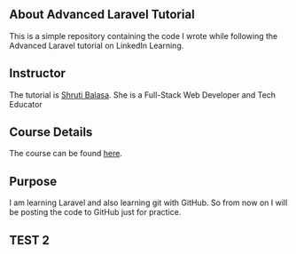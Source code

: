 ## About Advanced Laravel Tutorial 

This is a simple repository containing the code I wrote while following the Advanced Laravel tutorial on LinkedIn Learning.

## Instructor

The tutorial is <a href="https://www.linkedin.com/learning/instructors/shruti-balasa" target="_blank">Shruti Balasa</a>. She is a Full-Stack Web Developer and Tech Educator

## Course Details

The course can be found <a href="https://www.linkedin.com/learning/advanced-laravel-22373805">here</a>.

## Purpose

I am learning Laravel and also learning git with GitHub. So from now on I will be posting the code to GitHub just for practice.

## TEST 2